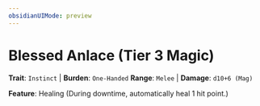 ```yaml
---
obsidianUIMode: preview
---
```

# Blessed Anlace (Tier 3 Magic)

**Trait**: `Instinct` | **Burden**: `One-Handed`
**Range**: `Melee` | **Damage**: `d10+6 (Mag)`

**Feature**: Healing (During downtime, automatically heal 1 hit point.)
